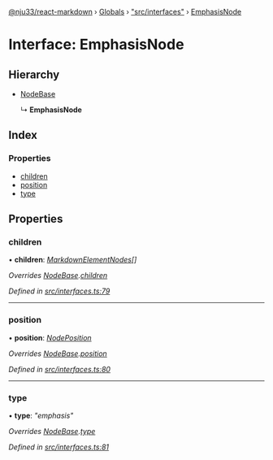 [@nju33/react-markdown](../README.md) › [Globals](../globals.md) › ["src/interfaces"](../modules/_src_interfaces_.md) › [EmphasisNode](_src_interfaces_.emphasisnode.md)

# Interface: EmphasisNode

## Hierarchy

* [NodeBase](_src_interfaces_.nodebase.md)

  ↳ **EmphasisNode**

## Index

### Properties

* [children](_src_interfaces_.emphasisnode.md#children)
* [position](_src_interfaces_.emphasisnode.md#position)
* [type](_src_interfaces_.emphasisnode.md#type)

## Properties

###  children

• **children**: *[MarkdownElementNodes](../modules/_src_interfaces_.md#markdownelementnodes)[]*

*Overrides [NodeBase](_src_interfaces_.nodebase.md).[children](_src_interfaces_.nodebase.md#optional-children)*

*Defined in [src/interfaces.ts:79](https://github.com/nju33/react-markdown/blob/5327386/src/interfaces.ts#L79)*

___

###  position

• **position**: *[NodePosition](_src_interfaces_.nodeposition.md)*

*Overrides [NodeBase](_src_interfaces_.nodebase.md).[position](_src_interfaces_.nodebase.md#position)*

*Defined in [src/interfaces.ts:80](https://github.com/nju33/react-markdown/blob/5327386/src/interfaces.ts#L80)*

___

###  type

• **type**: *"emphasis"*

*Overrides [NodeBase](_src_interfaces_.nodebase.md).[type](_src_interfaces_.nodebase.md#type)*

*Defined in [src/interfaces.ts:81](https://github.com/nju33/react-markdown/blob/5327386/src/interfaces.ts#L81)*
